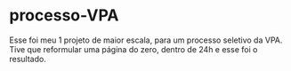 # processo-VPA
Esse foi meu 1 projeto de maior escala, para um processo seletivo da VPA. Tive que reformular uma página do zero, dentro de 24h e esse foi o resultado.
